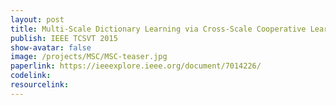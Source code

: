```yaml
---
layout: post
title: Multi-Scale Dictionary Learning via Cross-Scale Cooperative Learning and Atom Clustering for Visual Signal Processing
publish: IEEE TCSVT 2015
show-avatar: false
image: /projects/MSC/MSC-teaser.jpg
paperlink: https://ieeexplore.ieee.org/document/7014226/
codelink: 
resourcelink: 
---
```

